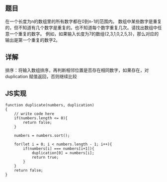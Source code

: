 ## 题目

在一个长度为n的数组里的所有数字都在0到n-1的范围内。 数组中某些数字是重复的，但不知道有几个数字是重复的。也不知道每个数字重复几次。请找出数组中任意一个重复的数字。 例如，如果输入长度为7的数组{2,3,1,0,2,5,3}，那么对应的输出是第一个重复的数字2。

## 详解

排序：将输入数组排序，再判断相邻位置是否存在相同数字，如果存在，对 duplication 赋值返回，否则继续比较

## JS实现

```
function duplicate(numbers, duplication)
{
    // write code here
    if(numbers.length <= 0){
    	return false;
    }

    numbers = numbers.sort();
    
    for(let i = 0; i < numbers.length - 1; i++){
    	if(numbers[i] === numbers[i+1]){
    		duplication[0] = numbers[i];
    		return true;
    	}
    }
    return false;
}
```